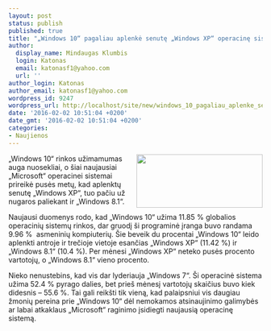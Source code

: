 ```yaml
---
layout: post
status: publish
published: true
title: "„Windows 10“ pagaliau aplenkė senutę „Windows XP“ operacinę sistemą"
author:
  display_name: Mindaugas Klumbis
  login: Katonas
  email: katonasf1@yahoo.com
  url: ''
author_login: Katonas
author_email: katonasf1@yahoo.com
wordpress_id: 9247
wordpress_url: http://localhost/site/new/windows_10_pagaliau_aplenke_senute_window_xp_operacine_sistema/
date: '2016-02-02 10:51:04 +0200'
date_gmt: '2016-02-02 10:51:04 +0200'
categories:
- Naujienos
---
```

<p>
	<a href="http://technews.lt/userfiles/net-market-share-jan-2016.jpg"><img alt="" src="http://technews.lt/userfiles/net-market-share-jan-2016.jpg" style="width: 250px; height: 106px; float: right;" /></a>&bdquo;Windows 10&ldquo; rinkos užimamumas auga nuosekliai, o &scaron;iai naujausiai &bdquo;Microsoft&ldquo; operacinei sistemai prireikė pusės metų, kad aplenktų senutę &bdquo;Windows XP&ldquo;, tuo pačiu už nugaros paliekant ir &bdquo;Windows 8.1&ldquo;.</p>
<p>
	Naujausi duomenys rodo, kad &bdquo;Windows 10&ldquo; užima 11.85 % globalios operacinių sistemų rinkos, dar gruodį &scaron;i programinė įranga buvo randama 9.96 % &nbsp;asmeninių kompiuterių. &Scaron;ie beveik du procentai &bdquo;Windows 10&ldquo; leido aplenkti antroje ir trečioje vietoje esančias &bdquo;Windows XP&ldquo; (11.42 %) ir &bdquo;Windows 8.1&ldquo; (10.4 %). Per mėnesi &bdquo;Windows XP&ldquo; neteko pusės procento vartotojų, o &bdquo;Windows 8.1&ldquo; vieno procento.</p>
<p>
	Nieko nenustebins, kad vis dar lyderiauja &bdquo;Windows 7&ldquo;. &Scaron;i operacinė sistema užima 52.4 % pyrago dalies, bet prie&scaron; mėnesį vartotojų skaičius buvo kiek didesnis &ndash; 55.6 %. Tai gali reik&scaron;ti tik vieną, kad palaipsniui vis daugiau žmonių pereina prie &bdquo;Windows 10&ldquo; dėl nemokamos atsinaujinimo galimybės ar labai atkaklaus &bdquo;Microsoft&ldquo; raginimo įsidiegti naujausią operacinę sistemą.</p>
